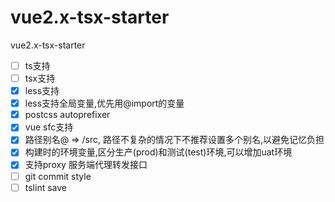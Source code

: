 # vue2.x-tsx-starter
vue2.x-tsx-starter


- [ ] ts支持
- [ ] tsx支持
- [x] less支持
- [x] less支持全局变量,优先用@import的变量
- [x] postcss autoprefixer
- [x] vue sfc支持
- [x] 路径别名@ => /src, 路径不复杂的情况下不推荐设置多个别名,以避免记忆负担
- [x] 构建时的环境变量,区分生产(prod)和测试(test)环境,可以增加uat环境
- [x] 支持proxy 服务端代理转发接口
- [ ] git commit style
- [ ] tslint save